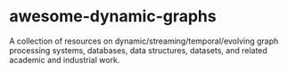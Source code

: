# awesome-dynamic-graphs
A collection of resources on dynamic/streaming/temporal/evolving graph processing systems, databases, data structures, datasets, and related academic and industrial work.
